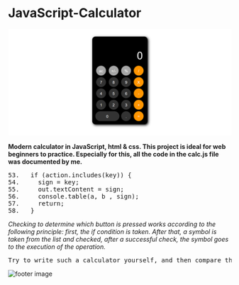 <h1>JavaScript-Calculator</h1>
<img src='/ready-img.png' alt='result photo'>
<p><b>Modern calculator in JavaScript, html & css. This project is ideal for web beginners to practice. Especially for this, all the code in the calc.js file was documented by me.</b></p>

<pre>
53.   if (action.includes(key)) {
54.     sign = key;
55.     out.textContent = sign;
56.     console.table(a, b , sign);
57.     return;
58.   }
</pre>
<p><i>Checking to determine which button is pressed works according to the following principle: first, the if condition is taken. After that, a symbol is taken from the list and checked, after a successful check, the symbol goes to the execution of the operation.</i></p>
<pre>
Try to write such a calculator yourself, and then compare the results, if you succeed, I want to congratulate you!
</pre>
<img src='/footer' alt='footer image'>
